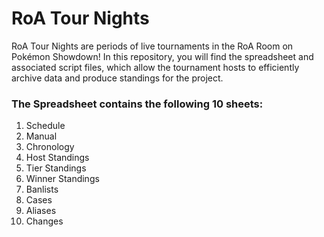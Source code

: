 # RoA Tour Nights

RoA Tour Nights are periods of live tournaments in the RoA Room on Pokémon Showdown! In this repository, you will find the spreadsheet and associated script files, which allow the tournament hosts to efficiently archive data and produce standings for the project.

### The Spreadsheet contains the following 10 sheets:

1. Schedule
2. Manual
3. Chronology
4. Host Standings
5. Tier Standings
6. Winner Standings
7. Banlists
8. Cases
9. Aliases
10. Changes
